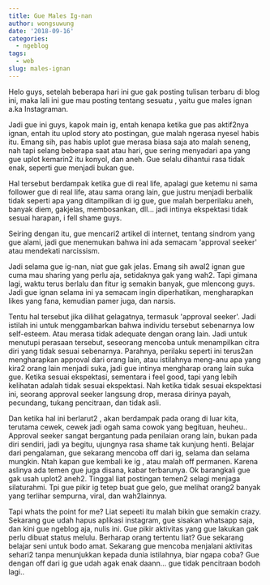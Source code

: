 ```yaml
---
title: Gue Males Ig-nan
author: wongsuwung
date: '2018-09-16'
categories:
  - ngeblog
tags:
  - web
slug: males-ignan
---
```

Helo guys, setelah beberapa hari ini gue gak posting tulisan terbaru di blog ini, maka lali ini gue mau posting tentang sesuatu , yaitu gue males ignan a.ka Instagraman.

Jadi gue ini guys, kapok main ig, entah kenapa ketika gue pas aktif2nya ignan, entah itu uplod story ato postingan, gue malah ngerasa nyesel habis itu. Emang sih, pas habis uplot gue merasa biasa saja ato malah seneng, nah tapi selang beberapa saat atau hari, gue sering menyadari apa yang gue uplot kemarin2 itu konyol, dan aneh. Gue selalu dihantui rasa tidak enak, seperti gue menjadi bukan gue.

Hal tersebut berdampak ketika gue di real life, apalagi gue ketemu ni sama follower gue di real life, atau sama orang lain, gue justru menjadi berbalik tidak seperti apa yang ditampilkan di ig gue, gue malah berperilaku aneh, banyak diem, gakjelas, membosankan, dll... jadi intinya ekspektasi tidak sesuai harapan, i fell shame guys.

Seiring dengan itu, gue mencari2 artikel di internet, tentang sindrom yang gue alami, jadi gue menemukan bahwa ini ada semacam 'approval seeker' atau mendekati narcissism.

Jadi selama gue ig-nan, niat gue gak jelas. Emang sih awal2 ignan gue cuma mau sharing yang perlu aja, setidaknya gak yang wah2. Tapi gimana lagi, waktu terus berlalu dan fitur ig semakin banyak, gue mlencong guys. Jadi gue ignan selama ini ya semacam ingin diperhatikan, mengharapkan likes yang fana, kemudian pamer juga, dan narsis.

Tentu hal tersebut jika dilihat gelagatnya, termasuk 'approval seeker'. Jadi istilah ini untuk menggambarkan bahwa individu tersebut sebenarnya low self-esteem. Atau merasa tidak adequate dengan orang lain. Jadi untuk menutupi perasaan tersebut, seseorang mencoba untuk menampilkan citra diri yang tidak sesuai sebenarnya. Parahnya, perilaku seperti ini terus2an mengharapkan approval dari orang lain, atau istilahnya meng-anu apa yang kira2 orang lain menjadi suka, jadi gue intinya mengharap orang lain suka gue. Ketika sesuai ekspektasi, sementara i feel good, tapi yang lebih kelihatan adalah tidak sesuai ekspektasi. Nah ketika tidak sesuai ekspektasi ini, seorang approval seeker langsung drop, merasa dirinya payah, pecundang, tukang pencitraan, dan tidak asli.

Dan ketika hal ini berlarut2 , akan berdampak pada orang di luar kita, terutama cewek, cewek jadi ogah sama cowok yang begituan, heuheu..
Approval seeker sangat bergantung pada penilaian orang lain, bukan pada diri sendiri, jadi ya begitu, ujungnya rasa shame tak kunjung henti.
Belajar dari pengalaman, gue sekarang mencoba off dari ig, selama dan selama mungkin. Ntah kapan gue kembali ke ig , atau malah off permanen. Karena aslinya ada temen gue juga disana, kabar terbarunya. Ok barangkali gue gak usah uplot2 aneh2. Tinggal liat postingan temen2 selagi menjaga silaturahmi. Tpi gue pikir ig tetep buat gue gelo, gue melihat orang2 banyak yang terlihar sempurna, viral, dan wah2lainnya.

Tapi whats the point for me? Liat sepeeti itu malah bikin gue semakin crazy. 
Sekarang gue udah hapus aplikasi instagram, gue sisakan whatsapp saja, dan kini gue ngeblog aja, nulis ini. Gue pikir aktivitas yang gue lakukan gak perlu dibuat status melulu. Berharap orang tertentu liat? Gue sekarang belajar seni untuk bodo amat. Sekarang gue mencoba menjalani aktivitas sehari2 tanpa menunjukkan kepada dunia istilahnya, biar ngapa coba? Gue dengan off dari ig gue udah agak enak daann... gue tidak pencitraan bodoh lagi..